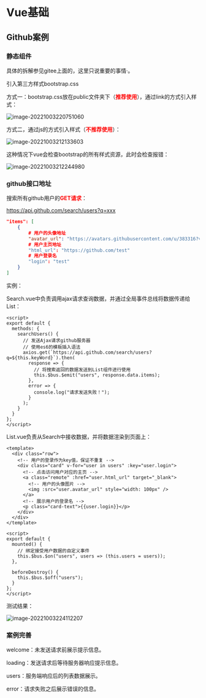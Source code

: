 # Vue基础

## Github案例

### 静态组件

具体的拆解参见gitee上面的，这里只说重要的事情·。

引入第三方样式bootstrap.css

方式一：bootstrap.css放在public文件夹下（<font color='red'>**推荐使用**</font>），通过link的方式引入样式：

![image-20221003220751060](../../../md-photo/image-20221003220751060.png)



方式二，通过js的方式引入样式（<font color='red'>**不推荐使用**</font>）：

![image-20221003212133603](../../../md-photo/image-20221003212133603.png)

这种情况下vue会检查bootstrap的所有样式资源，此时会检查报错：

![image-20221003212244980](../../../md-photo/image-20221003212244980.png)



### github接口地址

搜索所有github用户的<font color='red'>**GET请求**</font>：

https://api.github.com/search/users?q=xxx

```json
"items": [
    {
        # 用户的头像地址
        "avatar_url": "https://avatars.githubusercontent.com/u/383316?v=4"
        # 用户主页地址
        "html_url": "https://github.com/test"
        # 用户登录名
        "login": "test"
    }
]
```



实例：

Search.vue中负责调用ajax请求查询数据，并通过全局事件总线将数据传递给List：

```vue
<script>
export default {
  methods: {
    searchUsers() {
      // 发送Ajax请求github服务器
      // 使用es6的模板插入语法
      axios.get(`https://api.github.com/search/users?q=${this.keyWord}`).then(
        response => {
          // 将搜索返回的数据发送到List组件进行使用
          this.$bus.$emit("users", response.data.items);
        },
        error => {
          console.log("请求发送失败！");
        }
      );
    }
  }
};
</script>
```

List.vue负责从Search中接收数据，并将数据渲染到页面上：

```vue
<template>
  <div class="row">
    <!-- 用户的登录作为key值，保证不重复 -->
    <div class="card" v-for="user in users" :key="user.login">
      <!-- 点击访问用户对应的主页 -->
      <a class="remote" :href="user.html_url" target="_blank">
        <!-- 用户的头像图片 -->
        <img :src="user.avatar_url" style="width: 100px" />
      </a>
      <!-- 展示用户的登录名 -->
      <p class="card-text">{{user.login}}</p>
    </div>
  </div>
</template>

<script>
export default {
  mounted() {
    // 绑定接受用户数据的自定义事件
    this.$bus.$on("users", users => (this.users = users));
  },

  beforeDestroy() {
    this.$bus.$off("users");
  }
};
</script>
```

测试结果：

![image-20221003224112207](../../../md-photo/image-20221003224112207.png)



### 案例完善

welcome：未发送请求前展示提示信息。

loading：发送请求后等待服务器响应提示信息。

users：服务端响应后的列表数据展示。

error：请求失败之后展示错误的信息。